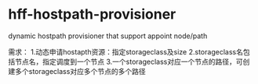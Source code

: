 # hff-hostpath-provisioner
dynamic hostpath provisioner that support appoint node/path

需求：
1.动态申请hostapth资源：指定storageclass及size
2.storageclass名包括节点名，指定调度到一个节点
3.一个storageclass对应一个节点的路径，可创建多个storageclass对应多个节点的多个路径

